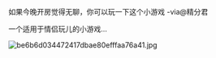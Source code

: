 
如果今晚开房觉得无聊，你可以玩一下这个小游戏 -via@精分君

一个适用于情侣玩儿的小游戏...

![be6b6d034472417dbae80efffaa76a41.jpg](https://wxlzmt.github.io/cdn1/ext/qw/groups/30065/be6b6d034472417dbae80efffaa76a41.jpg)

